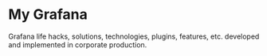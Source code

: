 # My Grafana
Grafana life hacks, solutions, technologies, plugins, features, etc. developed and implemented in corporate production.

